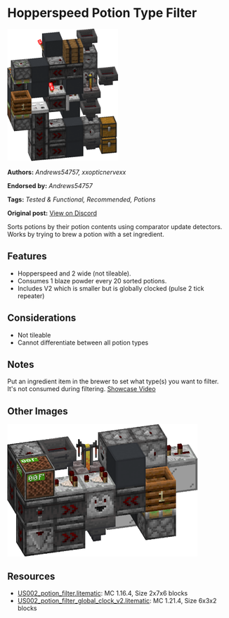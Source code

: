 # Hopperspeed Potion Type Filter
<img alt="area_render_67_.png" src="images/area_render_67_.png?raw=1" height="300px">

**Authors:** *Andrews54757, xxopticnervexx*

**Endorsed by:** *Andrews54757*

**Tags:** *Tested & Functional, Recommended, Potions*

**Original post:** [View on Discord](https://discord.com/channels/1375556143186837695/1388317923575337011)

Sorts potions by their potion contents using comparator update detectors. Works by trying to brew a potion with a set ingredient.

## Features
- Hopperspeed and 2 wide (not tileable).
- Consumes 1 blaze powder every 20 sorted potions.
- Includes V2 which is smaller but is globally clocked (pulse 2 tick repeater)

## Considerations
- Not tileable
- Cannot differentiate between all potion types

## Notes
Put an ingredient item in the brewer to set what type(s) you want to filter. It's not consumed during filtering. [Showcase Video](https://www.youtube.com/watch?v=0b2GOj19gPY)

## Other Images
<img src="images/area_render_66_.png?raw=1" height="300px">

## Resources
- [US002_potion_filter.litematic](attachments/US002_potion_filter.litematic): MC 1.16.4, Size 2x7x6 blocks
- [US002_potion_filter_global_clock_v2.litematic](attachments/US002_potion_filter_global_clock_v2.litematic): MC 1.21.4, Size 6x3x2 blocks
